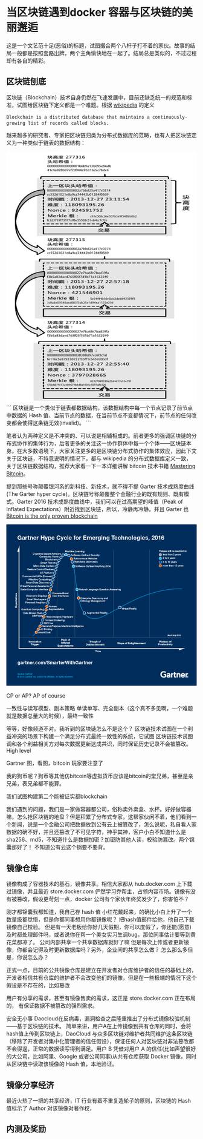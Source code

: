 当区块链遇到docker 容器与区块链的美丽邂逅
=================================

这是一个文艺范十足(恶俗)的标题，试图撮合两个八杆子打不着的家伙。故事的结局一般都是按照套路出牌，两个主角愉快地在一起了。结局总是类似的，不过过程却有各自的精彩。

区块链刨底
--------

区块链（Blockchain）技术自身仍然在飞速发展中，目前还缺乏统一的规范和标准，试图给区块链下定义都是一个难题。根据 [wikipedia](https://en.wikipedia.org/wiki/Blockchain_\(database\)) 的定义

```
Blockchain is a distributed database that maintains a continuously-growing list of records called blocks.
```

越来越多的研究者、专家把区块链归类为分布式数据库的范畴，也有人把区块链定义为一种类似于链表的数据结构：
<div style="text-align: center">
  <img src="resources/block_chain.png"/>
</div>
```
区块链是一个类似于链表都数据结构，该数据结构中每一个节点记录了前节点中数据的 Hash 值、当前节点的数据，在当前节点不变都情况下，前节点的任何改变都会使得这条链无效(invalid)。
```

笔者认为两种定义是不冲突的、可以说是相辅相成的。前者更多的强调区块链的分布式协作的集体行为，后者更多的关注这一协作群体中每一个个体——区块链本身。在大多数语境下，大家关注更多的是区块链分布式协作的集体效应，因此下文关于区块链，不特意说明的情况下，都与 wikipedia 的分布式数据库定义一致，关于区块链数据结构，推荐大家看一下一本详细讲解 bitcoin 技术书籍 [Mastering Bitcoin](http://uplib.fr/w/images/8/83/Mastering_Bitcoin-Antonopoulos.pdf)。

提到那些号称颠覆银河系的新科技、新技术，就不得不提 Garter 技术成熟度曲线(The Garter hyper cycle)。区块链号称颠覆整个金融行业的既有规则、既有模式。Garter 2016 技术成熟度曲线中，我们可以在过高期望的峰值（Peak of Inflated Expectations）附近找到区块链，所以，冷静再冷静。并且 Garter 也 [Bitcoin is the only proven blockchain](http://www.gartner.com/smarterwithgartner/3-trends-appear-in-the-gartner-hype-cycle-for-emerging-technologies-2016/)

<div style="text-align: center">
  <img src="resources/garter-2016.jpg"/>
</div>




CP or AP? AP of course

一致性与读写模型、副本策略
单读单写、完全副本（这个真不多见啊，一个难题就是数据总量大的时候），最终一致性

等等，好像频道不对。我听到的区块链怎么不是这个？
区块链技术试图在一个利益冲突的场景下构建一个满足分布式最终一致性的系统，它试图
区块链技术试图调和各个利益相关方对每次数据更新达成共识，同时保证历史记录不会被篡改。High level

Gartner 图，看图，bitcoin 玩家要注意了



我的狗币呢？狗币等其他仿bitcoin等虚拟货币应该是bitcoin的堂兄弟，甚至是亲兄弟，表兄弟都不能算。

我们试图构建第二个能被证实都blockchain

我们遇到的问题，我们是一家做容器都公司，俗称卖外卖盒、水杯。好好做容器嘛，怎么抢区块链的地盘？但是积累了分布式专家，这帮家伙闲不着，他们看到一个新闻，说是一个金融公司把数据放到公有云上被篡改了，怎么说呢，私自看人家数据的确不好，并且还篡改了不可见字符，神乎其神，客户小白不知道什么是sha256、md5，不知道什么是数据加密？加密防其他人读，校验防篡改。两个锦囊那好了！
不知道公有云这个锅要不要背。

镜像仓库
-------

镜像构成了容器技术的基石，镜像共享。相信大家都从 hub.docker.com 上下载过镜像，并且最近 store.docker.com 俨然学习乔帮主，占领内容市场。镜像有没有被篡改，假设更苛刻一点，docker 公司有个家伙年终奖发少了，你害怕不？

刚才都锦囊我都知道，我自己存 hash 值
小红花戴起来，的确比小白上升了一个数量级都觉悟，但是你都同事想用你都镜像呢？
把hash值邮件给他，他自己下载镜像自己校验。
但是有一天老板给你好几天假期，你可以度假了，你还能(愿意)及时都处理邮件吗，或者说你在帮一个美女实习生调bug，那位同事估计要等到黄花菜都凉了。
公司内部共享一个共享数据库就好了嘛
但是每次上传或者更新镜像，你都会记得及时更新数据库吗？另外，企业间的共享怎么做？
怎么那么多但是，你说怎么办？

正式一点，目前的公共镜像仓库是建立在开发者对仓库维护者的信任的基础上的，开发者相信共有仓库的维护者不会改变他们的镜像，但是在一些极端的情况下这个假设是不存在的，比如篡改

用户有分享的需求，甚至有镜像售卖的需求，这正是 store.docker.com 正在布局的，
有保证数据不被篡改的强烈需求。

安全无小事
Daocloud在反病毒，漏洞检查之后隆重推出了分布式镜像校验机制——基于区块链的技术。
简单来讲，用户A在上传镜像到共有仓库的同时，会将hash值上传到区块链上，DaoCloud 与众多区块链对维护者共同维护这条区块链（移除了开发者对集中化管理者的信任假设），保证任何人对区块链对非法篡改都不会得逞，正常的数据读写得到满足。用户 B 凭借对用户 A 的信任(比如声望很好的大公司，比如阿里、Google 或者公司同事)从共有仓库获取 Docker 镜像，同时从区块链中读取该镜像的 Hash 值，本地验证。

镜像分享经济
----------

最近火热了一把的共享经济，IT 行业有着不重复造轮子的原则，区块链的 Hash 值标示了 Author 对该镜像对著作权，


内测及奖励
--------

